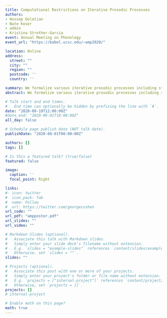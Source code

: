 ```yaml
---
title: Computational Restrictions on Iterative Prosodic Processes
authors:
- Hossep Dolatian
- Nate Koser
- admin
- Kristina Strother-Garcia
event: Annual Meeting on Phonology
event_url: "https://babel.ucsc.edu/~amp2020/"

location: Online
address:
  street: ""
  city: ""
  region: ""
  postcode: ''
  country: ''

summary: We formalize various iterative prosodic processes including stress, syllabification and epenthesis using logical graph transductions, showing that the necessary use of fixed point operators without quantification restricts them to a structured subclass of subsequential functions.   
abstract: We formalize various iterative prosodic processes including stress, syllabification and epenthesis using logical graph transductions, showing that the necessary use of fixed point operators without quantification restricts them to a structured subclass of subsequential functions.

# Talk start and end times.
#   End time can optionally be hidden by prefixing the line with `#`.
date: "2020-09-19T12:00:00Z"
#date_end: "2020-06-01T18:00:00Z"
all_day: false

# Schedule page publish date (NOT talk date).
publishDate: "2020-08-01T00:00:00Z"

authors: []
tags: []

# Is this a featured talk? (true/false)
featured: false

image:
  caption: ''
  focal_point: Right

links:
#- icon: twitter
#  icon_pack: fab
#  name: Follow
#  url: https://twitter.com/georgecushen
url_code: ""
url_pdf: "ampposter.pdf"
url_slides: ""
url_video: ""

# Markdown Slides (optional).
#   Associate this talk with Markdown slides.
#   Simply enter your slide deck's filename without extension.
#   E.g. `slides = "example-slides"` references `content/slides/example-slides.md`.
#   Otherwise, set `slides = ""`.
slides: ""

# Projects (optional).
#   Associate this post with one or more of your projects.
#   Simply enter your project's folder or file name without extension.
#   E.g. `projects = ["internal-project"]` references `content/project/deep-learning/index.md`.
#   Otherwise, set `projects = []`.
projects: []
# internal-project

# Enable math on this page?
math: true
---
```

